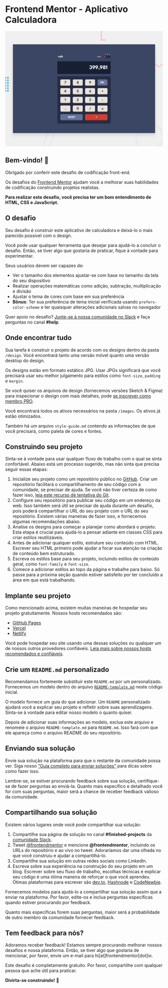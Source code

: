 # Frontend Mentor - Aplicativo Calculadora

![Visualização do design para o desafio de codificação do aplicativo Calculadora](./src/design/desktop-preview.jpg)

## Bem-vindo! 👋

Obrigado por conferir este desafio de codificação front-end.

Os desafios do [Frontend Mentor](https://www.frontendmentor.io) ajudam você a melhorar suas habilidades de codificação construindo projetos realistas.

**Para realizar este desafio, você precisa ter um bom entendimento de HTML, CSS e JavaScript.**

## O desafio

Seu desafio é construir este aplicativo de calculadora e deixá-lo o mais parecido possível com o design.

Você pode usar qualquer ferramenta que desejar para ajudá-lo a concluir o desafio. Então, se tiver algo que gostaria de praticar, fique à vontade para experimentar.

Seus usuários devem ser capazes de:

- Ver o tamanho dos elementos ajustar-se com base no tamanho da tela do seu dispositivo
- Realizar operações matemáticas como adição, subtração, multiplicação e divisão
- Ajustar o tema de cores com base em sua preferência
- **Bônus**: Ter sua preferência de tema inicial verificada usando `prefers-color-scheme` e ter quaisquer alterações adicionais salvas no navegador

Quer apoio no desafio? [Junte-se à nossa comunidade no Slack](https://www.frontendmentor.io/slack) e faça perguntas no canal **#help**.

## Onde encontrar tudo

Sua tarefa é construir o projeto de acordo com os designs dentro da pasta `/design`. Você encontrará tanto uma versão móvel quanto uma versão desktop do design.

Os designs estão em formato estático JPG. Usar JPGs significará que você precisará usar seu melhor julgamento para estilos como `font-size`, `padding` e `margin`.

Se você quiser os arquivos de design (fornecemos versões Sketch & Figma) para inspecionar o design com mais detalhes, pode [se inscrever como membro PRO](https://www.frontendmentor.io/pro).

Você encontrará todos os ativos necessários na pasta `/images`. Os ativos já estão otimizados.

Também há um arquivo `style-guide.md` contendo as informações de que você precisará, como paleta de cores e fontes.

## Construindo seu projeto

Sinta-se à vontade para usar qualquer fluxo de trabalho com o qual se sinta confortável. Abaixo está um processo sugerido, mas não sinta que precisa seguir essas etapas:

1. Inicialize seu projeto como um repositório público no [GitHub](https://github.com/). Criar um repositório facilitará o compartilhamento de seu código com a comunidade, se precisar de ajuda. Se você não tiver certeza de como fazer isso, [leia este recurso de tentativa do Git](https://try.github.io/).
2. Configure seu repositório para publicar seu código em um endereço da web. Isso também será útil se precisar de ajuda durante um desafio, pois poderá compartilhar o URL do seu projeto com o URL do seu repositório. Existem várias maneiras de fazer isso, e fornecemos algumas recomendações abaixo.
3. Analise os designs para começar a planejar como abordará o projeto. Esta etapa é crucial para ajudá-lo a pensar adiante em classes CSS para criar estilos reutilizáveis.
4. Antes de adicionar qualquer estilo, estruture seu conteúdo com HTML. Escrever seu HTML primeiro pode ajudar a focar sua atenção na criação de conteúdo bem estruturado.
5. Escreva os estilos base para seu projeto, incluindo estilos de conteúdo geral, como `font-family` e `font-size`.
6. Comece a adicionar estilos ao topo da página e trabalhe para baixo. Só passe para a próxima seção quando estiver satisfeito por ter concluído a área em que está trabalhando.

## Implante seu projeto

Como mencionado acima, existem muitas maneiras de hospedar seu projeto gratuitamente. Nossos hosts recomendados são:

- [GitHub Pages](https://pages.github.com/)
- [Vercel](https://vercel.com/)
- [Netlify](https://www.netlify.com/)

Você pode hospedar seu site usando uma dessas soluções ou qualquer um de nossos outros provedores confiáveis. [Leia mais sobre nossos hosts recomendados e confiáveis](https://medium.com/frontend-mentor/frontend-mentor-trusted-hosting-providers-bf000dfebe).

## Crie um `README.md` personalizado

Recomendamos fortemente substituir este `README.md` por um personalizado. Fornecemos um modelo dentro do arquivo [`README-template.md`](./README-template.md) neste código inicial.

O modelo fornece um guia do que adicionar. Um `README` personalizado ajudará você a explicar seu projeto e refletir sobre suas aprendizagens. Sinta-se à vontade para editar nosso modelo o quanto quiser.

Depois de adicionar suas informações ao modelo, exclua este arquivo e renomeie o arquivo `README-template.md` para `README.md`. Isso fará com que ele apareça como o arquivo README do seu repositório.

## Enviando sua solução

Envie sua solução na plataforma para que o restante da comunidade possa ver. Siga nosso ["Guia completo para enviar soluções"](https://medium.com/frontend-mentor/a-complete-guide-to-submitting-solutions-on-frontend-mentor-ac6384162248) para dicas sobre como fazer isso.

Lembre-se, se estiver procurando feedback sobre sua solução, certifique-se de fazer perguntas ao enviá-la. Quanto mais específico e detalhado você for com suas perguntas, maior será a chance de receber feedback valioso da comunidade.

## Compartilhando sua solução

Existem vários lugares onde você pode compartilhar sua solução:

1. Compartilhe sua página de solução no canal **#finished-projects** da [comunidade Slack](https://www.frontendmentor.io/slack).
2. Tweet [@frontendmentor](https://twitter.com/frontendmentor) e mencione **@frontendmentor**, incluindo os URLs do repositório e ao vivo no tweet. Adoraríamos dar uma olhada no que você construiu e ajudar a compartilhá-lo.
3. Compartilhe sua solução em outras redes sociais como LinkedIn.
4. Escreva sobre sua experiência na construção do seu projeto em um blog. Escrever sobre seu fluxo de trabalho, escolhas técnicas e explicar seu código é uma ótima maneira de reforçar o que você aprendeu. Ótimas plataformas para escrever são [dev.to](https://dev.to/), [Hashnode](https://hashnode.com/) e [CodeNewbie](https://community.codenewbie.org/).

Fornecemos modelos para ajudá-lo a compartilhar sua solução assim que a enviar na plataforma. Por favor, edite-os e inclua perguntas específicas quando estiver procurando por feedback.

Quanto mais específicas forem suas perguntas, maior será a probabilidade de outro membro da comunidade fornecer feedback.

## Tem feedback para nós?

Adoramos receber feedback! Estamos sempre procurando melhorar nossos desafios e nossa plataforma. Então, se tiver algo que gostaria de mencionar, por favor, envie um e-mail para hi[at]frontendmentor[dot]io.

Este desafio é completamente gratuito. Por favor, compartilhe com qualquer pessoa que ache útil para praticar.

**Divirta-se construindo!** 🚀
